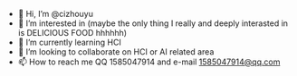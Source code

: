 - 👋 Hi, I’m @cizhouyu
- 👀 I’m interested in (maybe the only thing I really and deeply interasted in is DELICIOUS FOOD hhhhhh)
- 🌱 I’m currently learning HCI
- 💞️ I’m looking to collaborate on HCI or AI related area
- 📫 How to reach me QQ 1585047914 and e-mail 1585047914@qq.com

<!---
cizhouyu/cizhouyu is a ✨ special ✨ repository because its `README.md` (this file) appears on your GitHub profile.
You can click the Preview link to take a look at your changes.
--->
